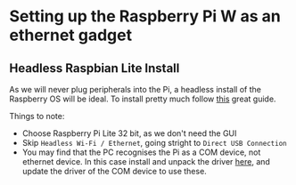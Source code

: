 # Setting up the Raspberry Pi W as an ethernet gadget

## Headless Raspbian Lite Install
As we will never plug peripherals into the Pi, a headless install of the Raspberry OS will be ideal. To install pretty much follow [this](https://www.tomshardware.com/uk/reviews/raspberry-pi-headless-setup-how-to,6028.html) great guide.

Things to note:
- Choose Raspberry Pi Lite 32 bit, as we don't need the GUI
- Skip `Headless Wi-Fi / Ethernet`, going stright to `Direct USB Connection`
- You may find that the PC recognises the Pi as a COM device, not ethernet device. In this case install and unpack the driver
 [here](https://www.catalog.update.microsoft.com/Search.aspx?q=usb%5Cvid_0525%26pid_a4a2), and update the driver of the COM device to use these. 

